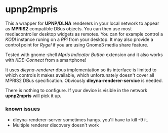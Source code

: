 # upnp2mpris
This a wrapper for **UPNP/DLNA** renderers in your local network to appear as **MPRIS2** compatible DBus objects. You can then use most mediacontroller desktop widgets as remotes.
You can for example control a *KODI* instance runing on a *RPi* from your desktop. It may also provide a control point for *Rygel* if you are using Gnome3 media share feature. 

Tested with gnome-shell _Mpris Indicator Button_ extension and it also works with *KDE-Connect* from a smartphone!


It uses *dleyna-renderer* dbus implementation so its interface is limited to which controls it makes available, which unfortunately doesn't cover all MPRIS2 DBus specification. 
Obviously **dleyna-renderer-service** is needed.

There is nothing to configure. If your device is visible in the network **upnp2mpris** will pick it up.

### known issues
- dleyna-renderer-server sometimes hangs. you'll have to kill -9 it.
- Multiple renderer discovery doesn't work





